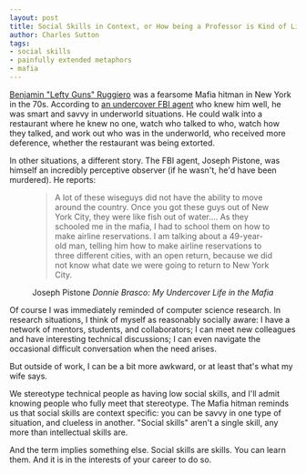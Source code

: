 ```yaml
---
layout: post
title: Social Skills in Context, or How being a Professor is Kind of Like Being a Mafia Hitman
author: Charles Sutton
tags:
- social skills
- painfully extended metaphors
- mafia
---
```


[Benjamin "Lefty Guns" Ruggiero](https://en.wikipedia.org/wiki/Benjamin_Ruggiero)
was a fearsome Mafia hitman in New York in the 70s.
According to [an undercover FBI agent](https://en.wikipedia.org/wiki/Joseph_D._Pistone)
who knew him well, he was smart and savvy in underworld situations.
He could walk into a restaurant where he knew no one,
watch who talked to who, watch how they talked,
and work out who was in the underworld, who received more deference,
whether the restaurant was being extorted.

In other situations, a different story. The FBI agent,
Joseph Pistone, was himself an incredibly perceptive observer
(if he wasn't, he'd have been murdered). He reports:

<figure class='quote'>
<blockquote>
A lot of these wiseguys did not have the ability to move around the country.
Once you got these guys out of New York City, they were like fish out of water....
As they schooled me in the mafia, I had to school them on how to make airline reservations.
I am talking about a 49-year-old man,
telling him how to make airline reservations to three different cities, with an
open return, because we
did not know what date we were going to return to New York City.
</blockquote>
<figcaption class='quote-source'>
  <span class='quote-author'>Joseph Pistone</span>
  <cite class='quote-title'>Donnie Brasco: My Undercover Life in the Mafia</cite>
</figcaption>
</figure>

Of course I was immediately reminded of computer science research.
In research situations, I think of myself as reasonably socially aware:
I have a network of mentors, students, and collaborators;
I can meet new colleagues and have interesting technical discussions;
I can even navigate the occasional difficult conversation when the need
arises.

But outside of work, I can be a bit more awkward,
or at least that's what my wife says.

We stereotype technical people as having low social skills, and
I'll admit knowing people who fully meet that stereotype.
The Mafia hitman reminds us that social skills are context specific:
you can be savvy in one type of situation, and clueless in another.
"Social skills" aren't a single skill, any more than intellectual
skills are.

And the term implies something else. Social skills are skills.
You can learn them.
And it is in the interests of your career to do so.
